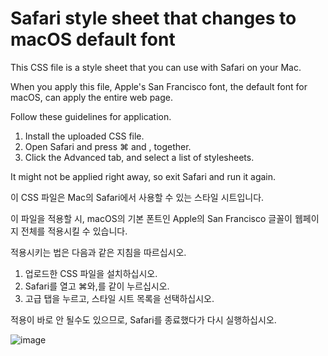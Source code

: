 # Safari style sheet that changes to macOS default font

This CSS file is a style sheet that you can use with Safari on your Mac.

When you apply this file, Apple's San Francisco font, the default font for macOS, can apply the entire web page.

Follow these guidelines for application.

1. Install the uploaded CSS file.
2. Open Safari and press ⌘ and , together.
3. Click the Advanced tab, and select a list of stylesheets.

It might not be applied right away, so exit Safari and run it again.

이 CSS 파일은 Mac의 Safari에서 사용할 수 있는 스타일 시트입니다.

이 파일을 적용할 시, macOS의 기본 폰트인 Apple의 San Francisco 글꼴이 웹페이지 전체를 적용시킬 수 있습니다.

적용시키는 법은 다음과 같은 지침을 따르십시오.

1. 업로드한 CSS 파일을 설치하십시오.
2. Safari를 열고 ⌘와,를 같이 누르십시오.
3. 고급 탭을 누르고, 스타일 시트 목록을 선택하십시오.

적용이 바로 안 될수도 있으므로, Safari를 종료했다가 다시 실행하십시오.

![image](https://github.com/doqemddl04/macOS/assets/123877199/4f469be7-7757-4483-9eb0-889599afc1f3)
